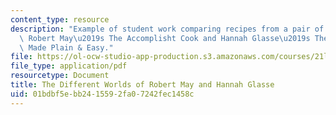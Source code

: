 ```yaml
---
content_type: resource
description: "Example of student work comparing recipes from a pair of cookbooks,\
  \ Robert May\u2019s The Accomplisht Cook and Hannah Glasse\u2019s The Art of Cookery\
  \ Made Plain & Easy."
file: https://ol-ocw-studio-app-production.s3.amazonaws.com/courses/21l-707-reading-cookbooks-from-the-forme-of-cury-to-the-smitten-kitchen-spring-2017/01bdbf5ebb2415592fa07242fec1458c_MIT21L_707S17_Third_Essay.pdf
file_type: application/pdf
resourcetype: Document
title: The Different Worlds of Robert May and Hannah Glasse
uid: 01bdbf5e-bb24-1559-2fa0-7242fec1458c
---
```


